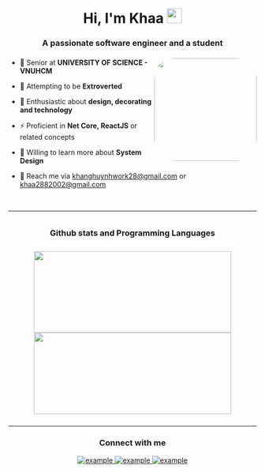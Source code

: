 <h1 align="center">Hi, I'm Khaa <img width="30px" src="https://raw.githubusercontent.com/iampavangandhi/iampavangandhi/master/gifs/Hi.gif"></h1>
<h3 font-size="20" align="center" style="padding-bottom: 5px">A passionate software engineer and a student</h3>


<img align="right" style="width:13rem; height:auto; border-radius: 20%" src="https://github.com/Khaa288/Khaa288/assets/89777765/f4bbbf02-d8ac-401c-ba5a-ed5f2c9c93ec"/>

- 🏢 Senior at **UNIVERSITY OF SCIENCE - VNUHCM**

- 🌱 Attempting to be **Extroverted**

- 🚀 Enthusiastic about **design, decorating and technology**

- ⚡ Proficient in **Net Core, ReactJS** or related concepts

- 🌟 Willing to learn more about **System Design**

- 💬 Reach me via khanghuynhwork28@gmail.com or khaa2882002@gmail.com

<br/>

---

<div align="center" style="padding: 10px">
  <h3 style="margin: 10px;">Github stats and Programming Languages</h3> 
<br/>

<div align="center">
  <img src="https://github-readme-stats.vercel.app/api?username=Khaa288&show_icons=true&theme=highcontrast&rank_icon=github" height="165" width="400">
  <img src="https://github-readme-stats.vercel.app/api/top-langs/?username=Khaa288&layout=compact&theme=highcontrast&langs_count=6" height="165" width="400">
</div>


</div>

------
<h3 align="center">Connect with me</h3>
<div style="margin-top:10px" align="center">
  <div>
    <a  href="https://www.linkedin.com/in/hu%E1%BB%B3nh-khang-64b2b72a3/" target="_blank">
      <img src="https://img.shields.io/badge/Linked%20In-0A66C2.svg?style=for-the-badge&logo=linkedin&logoColor=white" alt="example"/>
    </a>
    <a href="https://www.facebook.com/HcmusVKhaa" target="_blank">
      <img src="https://img.shields.io/badge/Facebook-1DA1F2.svg?style=for-the-badge&logo=facebook&logoColor=white" alt="example"/>
    </a>
    <a href="https://youtube.com/example" target="_blank">
      <img src="https://img.shields.io/badge/Youtube-red.svg?style=for-the-badge&logo=youtube&logoColor=white" alt="example"/>
    </a>
  </div>
</div>
